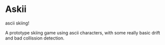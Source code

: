 # Askii
ascii skiing!

A prototype skiing game using ascii characters, with some really basic drift and bad collission detection.
